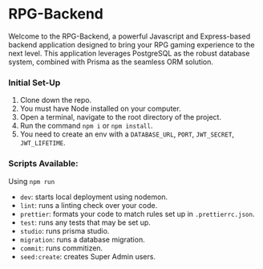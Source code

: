 # RPG-Backend

Welcome to the RPG-Backend, a powerful Javascript and Express-based backend application designed to bring your RPG gaming experience to the next level. This application leverages PostgreSQL as the robust database system, combined with Prisma as the seamless ORM solution.


### Initial Set-Up

1. Clone down the repo.
2. You must have Node installed on your computer.
3. Open a terminal, navigate to the root directory of the project.
4. Run the command `npm i` or `npm install`.
5. You need to create an env with a `DATABASE_URL`, `PORT`, `JWT_SECRET`, `JWT_LIFETIME`.

### Scripts Available:

Using `npm run`

- `dev`: starts local deployment using nodemon.
- `lint`: runs a linting check over your code.
- `prettier`: formats your code to match rules set up in `.prettierrc.json`.
- `test`: runs any tests that may be set up.
- `studio`: runs prisma studio.
- `migration`: runs a database migration.
- `commit`: runs commitizen.
- `seed:create`: creates Super Admin users.
